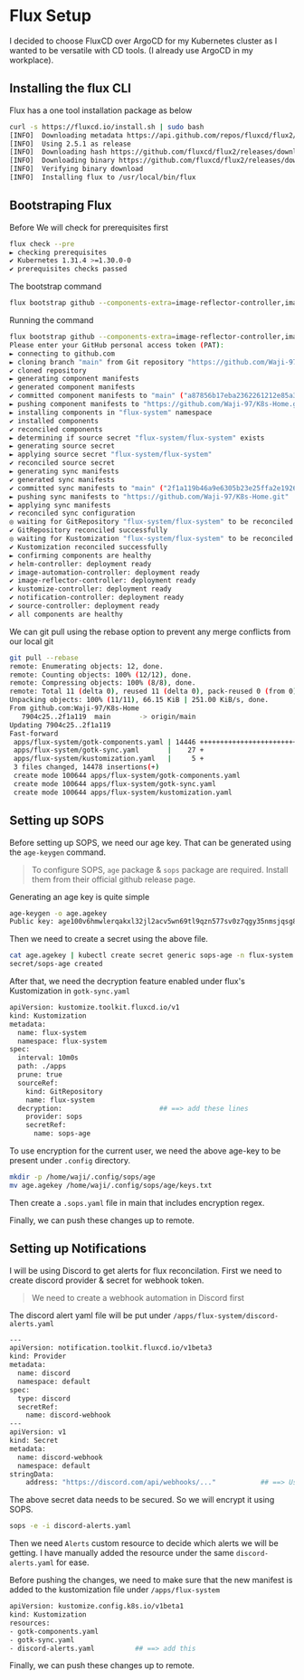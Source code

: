 # Flux Setup
I decided to choose FluxCD over ArgoCD for my Kubernetes cluster as I wanted to be versatile with CD tools. (I already use ArgoCD in my workplace).

## Installing the flux CLI
Flux has a one tool installation package as below
```bash
curl -s https://fluxcd.io/install.sh | sudo bash
[INFO]  Downloading metadata https://api.github.com/repos/fluxcd/flux2/releases/latest
[INFO]  Using 2.5.1 as release
[INFO]  Downloading hash https://github.com/fluxcd/flux2/releases/download/v2.5.1/flux_2.5.1_checksums.txt
[INFO]  Downloading binary https://github.com/fluxcd/flux2/releases/download/v2.5.1/flux_2.5.1_linux_amd64.tar.gz
[INFO]  Verifying binary download
[INFO]  Installing flux to /usr/local/bin/flux
```

## Bootstraping Flux
Before
We will check for prerequisites first
```bash
flux check --pre
► checking prerequisites
✔ Kubernetes 1.31.4 >=1.30.0-0
✔ prerequisites checks passed
```

The bootstrap command
```bash
flux bootstrap github --components-extra=image-reflector-controller,image-automation-controller --cluster-domain=homelab.local --owner=Waji-97 --repository=K8s-Home --branch=main --personal --token-auth --path=./apps
```

Running the command
```bash
flux bootstrap github --components-extra=image-reflector-controller,image-automation-controller --cluster-domain=homelab.local --owner=Waji-97 --repository=K8s-Home --branch=main --personal --token-auth --path=./apps
Please enter your GitHub personal access token (PAT): 
► connecting to github.com
► cloning branch "main" from Git repository "https://github.com/Waji-97/K8s-Home.git"
✔ cloned repository
► generating component manifests
✔ generated component manifests
✔ committed component manifests to "main" ("a87856b17eba2362261212e85a39841e678ffb30")
► pushing component manifests to "https://github.com/Waji-97/K8s-Home.git"
► installing components in "flux-system" namespace
✔ installed components
✔ reconciled components
► determining if source secret "flux-system/flux-system" exists
► generating source secret
► applying source secret "flux-system/flux-system"
✔ reconciled source secret
► generating sync manifests
✔ generated sync manifests
✔ committed sync manifests to "main" ("2f1a119b46a9e6305b23e25ffa2e192666c77298")
► pushing sync manifests to "https://github.com/Waji-97/K8s-Home.git"
► applying sync manifests
✔ reconciled sync configuration
◎ waiting for GitRepository "flux-system/flux-system" to be reconciled
✔ GitRepository reconciled successfully
◎ waiting for Kustomization "flux-system/flux-system" to be reconciled
✔ Kustomization reconciled successfully
► confirming components are healthy
✔ helm-controller: deployment ready
✔ image-automation-controller: deployment ready
✔ image-reflector-controller: deployment ready
✔ kustomize-controller: deployment ready
✔ notification-controller: deployment ready
✔ source-controller: deployment ready
✔ all components are healthy
```

We can git pull using the rebase option to prevent any merge conflicts from our local git
```bash
git pull --rebase
remote: Enumerating objects: 12, done.
remote: Counting objects: 100% (12/12), done.
remote: Compressing objects: 100% (8/8), done.
remote: Total 11 (delta 0), reused 11 (delta 0), pack-reused 0 (from 0)
Unpacking objects: 100% (11/11), 66.15 KiB | 251.00 KiB/s, done.
From github.com:Waji-97/K8s-Home
   7904c25..2f1a119  main       -> origin/main
Updating 7904c25..2f1a119
Fast-forward
 apps/flux-system/gotk-components.yaml | 14446 +++++++++++++++++++++++++++++++++++++++++++++++++++++++++++++++++++++++++++++++++++++++++++++++++++++++++++++++++++++++++++++
 apps/flux-system/gotk-sync.yaml       |    27 +
 apps/flux-system/kustomization.yaml   |     5 +
 3 files changed, 14478 insertions(+)
 create mode 100644 apps/flux-system/gotk-components.yaml
 create mode 100644 apps/flux-system/gotk-sync.yaml
 create mode 100644 apps/flux-system/kustomization.yaml
```

## Setting up SOPS
Before setting up SOPS, we need our age key. That can be generated using the `age-keygen` command. 
> To configure SOPS, `age` package & `sops` package are required. Install them from their official github release page.

Generating an age key is quite simple
```bash
age-keygen -o age.agekey
Public key: age100v6hmwlerqakxl32jl2acv5wn69tl9qzn577sv0z7qgy35nmsjqsg8zpl
```

Then we need to create a secret using the above file.
```bash
cat age.agekey | kubectl create secret generic sops-age -n flux-system --from-file=age.agekey=/dev/stdin
secret/sops-age created
```

After that, we need the decryption feature enabled under flux's Kustomization in `gotk-sync.yaml`
```bash
apiVersion: kustomize.toolkit.fluxcd.io/v1
kind: Kustomization
metadata:
  name: flux-system
  namespace: flux-system
spec:
  interval: 10m0s
  path: ./apps
  prune: true
  sourceRef:
    kind: GitRepository
    name: flux-system
  decryption:                        ## ==> add these lines
    provider: sops
    secretRef:
      name: sops-age
```


To use encryption for the current user, we need the above age-key to be present under `.config` directory.
```bash
mkdir -p /home/waji/.config/sops/age
mv age.agekey /home/waji/.config/sops/age/keys.txt
```

Then create a `.sops.yaml` file in main that includes encryption regex. 

Finally, we can push these changes up to remote.


## Setting up Notifications
I will be using Discord to get alerts for flux reconcilation. 
First we need to create discord provider & secret for webhook token.

> We need to create a webhook automation in Discord first

The discord alert yaml file will be put under `/apps/flux-system/discord-alerts.yaml`
```bash
---
apiVersion: notification.toolkit.fluxcd.io/v1beta3
kind: Provider
metadata:
  name: discord
  namespace: default
spec:
  type: discord
  secretRef:
    name: discord-webhook
---
apiVersion: v1
kind: Secret
metadata:
  name: discord-webhook
  namespace: default
stringData:
    address: "https://discord.com/api/webhooks/..."           ## ==> Use discord webhook URL
```

The above secret data needs to be secured. So we will encrypt it using SOPS.
```bash
sops -e -i discord-alerts.yaml
```
Then we need `Alerts` custom resource to decide which alerts we will be getting. I have manually added the resource under the same `discord-alerts.yaml` for ease.

Before pushing the changes, we need to make sure that the new manifest is added to the kustomization file under `/apps/flux-system`
```bash
apiVersion: kustomize.config.k8s.io/v1beta1
kind: Kustomization
resources:
- gotk-components.yaml
- gotk-sync.yaml
- discord-alerts.yaml          ## ==> add this
```

Finally, we can push these changes up to remote.